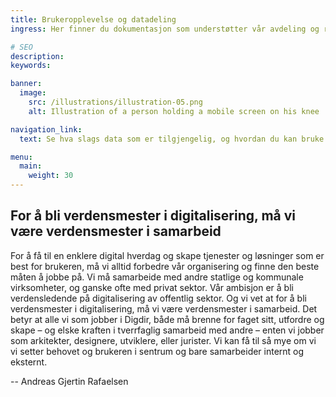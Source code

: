 ```yaml
---
title: Brukeropplevelse og datadeling
ingress: Her finner du dokumentasjon som understøtter vår avdeling og rolle som leverandør av fellesløsninger i Digdir - Beskrivelser av gjeldende organisering og måten vi jobber på når vi utvikler og forvalter digitale løsninger for våre brukere.

# SEO
description:
keywords:

banner:
  image:
    src: /illustrations/illustration-05.png
    alt: Illustration of a person holding a mobile screen on his knee

navigation_link:
  text: Se hva slags data som er tilgjengelig, og hvordan du kan bruke dem riktig

menu:
  main:
    weight: 30
---
```


## For å bli verdensmester i digitalisering, må vi være verdensmester i samarbeid

For å få til en enklere digital hverdag og skape tjenester og løsninger som er best for brukeren, må vi alltid forbedre vår organisering og finne den beste måten å jobbe på. Vi må samarbeide med andre statlige og kommunale virksomheter, og ganske ofte med privat sektor. Vår ambisjon er å bli verdensledende på digitalisering av offentlig sektor. Og vi vet at for å bli verdensmester i digitalisering, må vi være verdensmester i samarbeid. Det betyr at alle vi som jobber i Digdir, både må brenne for faget sitt, utfordre og skape – og elske kraften i tverrfaglig samarbeid med andre – enten vi jobber som arkitekter, designere, utviklere, eller jurister. Vi kan få til så mye om vi vi setter behovet og brukeren i sentrum og bare samarbeider internt og eksternt.

-- Andreas Gjertin Rafaelsen
